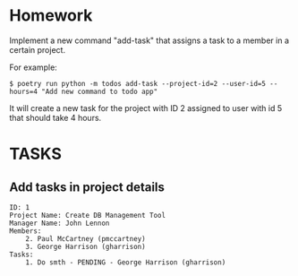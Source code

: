 Homework
========

Implement a new command "add-task" that assigns a task to a member in a certain project.

For example:

```
$ poetry run python -m todos add-task --project-id=2 --user-id=5 --hours=4 "Add new command to todo app"
```

It will create a new task for the project with ID 2 assigned to user with id 5 that should take 4 hours.

TASKS
=====

Add tasks in project details
----------------------------

```
ID: 1
Project Name: Create DB Management Tool
Manager Name: John Lennon
Members:
    2. Paul McCartney (pmccartney)
    3. George Harrison (gharrison)
Tasks:
    1. Do smth - PENDING - George Harrison (gharrison)
```
